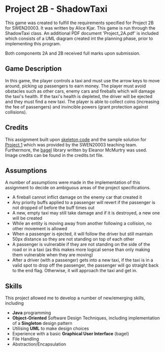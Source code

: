 ﻿# Project 2B - ShadowTaxi

This game was created to fulfill the requirements specified for Project 2B for SWEN20003. It was written by Alice Kjar. This game is run through the ShadowTaxi class. An additional PDF document 'Project_2A.pdf' is included which consists of a UML diagram created int the planning phase, prior to implementing this program.

Both components 2A and 2B received full marks upon submission.

## Game Description

In this game, the player controls a taxi and must use the arrow keys to move around, picking up passengers to earn money. The player must avoid obstacles such as other cars, enemy cars and fireballs which will damage the taxi's health. If the taxi's health is depleted, the driver will be ejected and they must find a new taxi. The player is able to collect coins (increasing the fee of passengers) and invincible powers (grant protection against collisions).

## Credits

This assignment built upon [skeleton code](https://canvas.lms.unimelb.edu.au/courses/189335/pages/project-2?module_item_id=5839265) and the sample solution for [Project 1](https://canvas.lms.unimelb.edu.au/courses/189335/pages/project-1-solution-4?module_item_id=6115167) which was provided by the SWEN20003 teaching team. Furthermore, the [bagel](https://gitlab.eng.unimelb.edu.au/emcmurtry/bagel-public) library written by Eleanor McMurtry was used. Image credits can be found in the credits.txt file. 

## Assumptions

A number of assumptions were made in the implementation of this assignment to decide on ambiguous areas of the project specifications.

 - A fireball cannot inflict damage on the enemy car that created it
 - Any priority buffs applied to a passenger will revert if the passenger is not dropped of before the buff times out
 - A new, empty taxi may still take damage and if it is destroyed, a new one will be created
 - While an entity is moving away from another following a collision, no other movement is allowed
 - When a passenger is ejected, it will follow the driver but still maintain 50px distance so they are not standing on top of each other
 - A passenger is vulnerable if they are not standing on the side of the road or in a taxi (as this makes more logical sense than only making them vulnerable when they are moving)
 - After a driver (with a passenger) gets into a new taxi, if the taxi is in a valid spot to drop off the passenger, the passenger will go straight back to the end flag. Otherwise, it will approach the taxi and get in.


## Skills

This project allowed me to develop a number of new/emerging skills, including
- **Java** programming
- **Object-Oriented** Software Design Techniques, including implementation of a **Singleton** design pattern
- Utilising **UML** to make design choices
- Experience with a basic **Graphical User Interface** (bagel)
- File Handling
- Abstraction/Encapsulation


